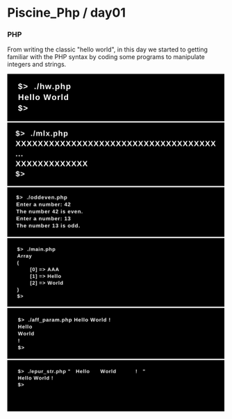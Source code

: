 # Piscine_Php / day01

### PHP

From writing the classic "hello world", in this day we started to getting familiar with the PHP syntax by coding some programs to manipulate integers and strings. 

<img src="../resources/images/hw.png" width="500">
<img src="../resources/images/mlx.png" width="500">
<img src="../resources/images/oddeven.png" width="500">
<img src="../resources/images/ft_split.png" width="500">
<img src="../resources/images/aff_param.png" width="500">
<img src="../resources/images/epur_str.png" width="500">
